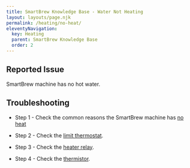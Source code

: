 ```yaml
---
title: SmartBrew Knowledge Base - Water Not Heating
layout: layouts/page.njk
permalink: /heating/no-heat/
eleventyNavigation:
  key: Heating
  parent: SmartBrew Knowledge Base
  order: 2
---
```

## Reported Issue

SmartBrew machine has no hot water.

## Troubleshooting

- Step 1 - Check the common reasons the SmartBrew machine has [no heat](/heating/no-hot-water/)

- Step 2 - Check the [limit thermostat](/heating/check-limit/).

- Step 3 - Check the [heater relay](/heating/check-heater-relay/).

- Step 4 - Check the [thermistor](/heating/check-thermistor-malfunction/).
